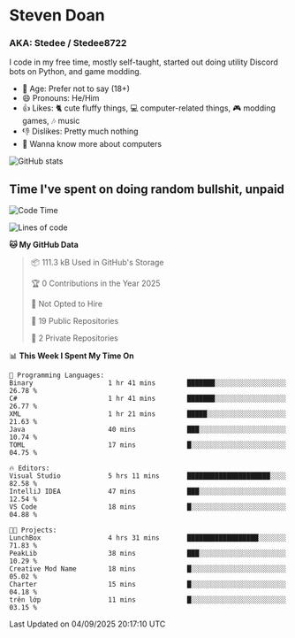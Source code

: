 # Steven Doan
### AKA: Stedee / Stedee8722
I code in my free time, mostly self-taught, started out doing utility Discord bots on Python, and game modding.

- 🤔 Age: Prefer not to say (18+)
- 😄 Pronouns: He/Him
- 👍 Likes: 🐈 cute fluffy things, 💻 computer-related things, 🎮 modding games, 🎶 music
- 👎 Dislikes: Pretty much nothing
- 🥹 Wanna know more about computers

![GitHub stats](https://github-readme-stats-iota-mocha-40.vercel.app/api?username=Stedee8722&show=prs_merged,prs_merged_percentage&show_icons=true&theme=transparent)

## Time I've spent on doing random bullshit, unpaid
<!--START_SECTION:Time I've spent on doing random bullshit, unpaid-->
![Code Time](http://img.shields.io/badge/Code%20Time-324%20hrs%2043%20mins-blue)

![Lines of code](https://img.shields.io/badge/From%20Hello%20World%20I%27ve%20Written-87.2%20thousand%20lines%20of%20code-blue)

**🐱 My GitHub Data** 

> 📦 111.3 kB Used in GitHub's Storage 
 > 
> 🏆 0 Contributions in the Year 2025
 > 
> 🚫 Not Opted to Hire
 > 
> 📜 19 Public Repositories 
 > 
> 🔑 2 Private Repositories 
 > 
📊 **This Week I Spent My Time On** 

```text
💬 Programming Languages: 
Binary                   1 hr 41 mins        ███████░░░░░░░░░░░░░░░░░░   26.78 % 
C#                       1 hr 41 mins        ███████░░░░░░░░░░░░░░░░░░   26.77 % 
XML                      1 hr 21 mins        █████░░░░░░░░░░░░░░░░░░░░   21.63 % 
Java                     40 mins             ███░░░░░░░░░░░░░░░░░░░░░░   10.74 % 
TOML                     17 mins             █░░░░░░░░░░░░░░░░░░░░░░░░   04.75 % 

🔥 Editors: 
Visual Studio            5 hrs 11 mins       █████████████████████░░░░   82.58 % 
IntelliJ IDEA            47 mins             ███░░░░░░░░░░░░░░░░░░░░░░   12.54 % 
VS Code                  18 mins             █░░░░░░░░░░░░░░░░░░░░░░░░   04.88 % 

🐱‍💻 Projects: 
LunchBox                 4 hrs 31 mins       ██████████████████░░░░░░░   71.83 % 
PeakLib                  38 mins             ███░░░░░░░░░░░░░░░░░░░░░░   10.29 % 
Creative Mod Name        18 mins             █░░░░░░░░░░░░░░░░░░░░░░░░   05.02 % 
Charter                  15 mins             █░░░░░░░░░░░░░░░░░░░░░░░░   04.18 % 
trên lớp                 11 mins             █░░░░░░░░░░░░░░░░░░░░░░░░   03.15 % 
```


 Last Updated on 04/09/2025 20:17:10 UTC
<!--END_SECTION:Time I've spent on doing random bullshit, unpaid-->
